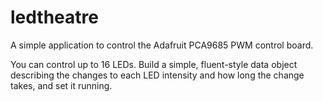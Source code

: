 # ledtheatre

A simple application to control the Adafruit PCA9685 PWM control board.

You can control up to 16 LEDs. Build a simple, fluent-style data object describing the changes 
to each LED intensity and how long the change takes, and set it running. 
